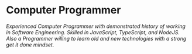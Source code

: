 # Computer Programmer
_Experienced Computer Programmer with demonstrated history of working in Software Engineering. Skilled in JavaScript, TypeScript, and NodeJS. Also a Programmer willing to learn old and new technologies with a strong get it done mindset._


